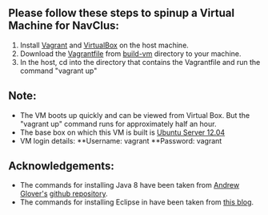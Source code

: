 ## Please follow these steps to spinup a Virtual Machine for NavClus:

1. Install <a href="https://www.vagrantup.com/downloads.html">Vagrant</a> and <a href="https://www.virtualbox.org/wiki/Downloads">VirtualBox</a> on the host machine.
2. Download the <a href="https://github.com/SoftwareEngineeringToolDemos/ICSE-2013-NavClus/blob/master/build-vm/Vagrantfile">Vagrantfile</a> from <a href="https://github.com/SoftwareEngineeringToolDemos/ICSE-2013-NavClus/tree/master/build-vm">build-vm</a> directory to your machine.
3. In the host, cd into the directory that contains the Vagrantfile and run the command "vagrant up"

## Note:

* The VM boots up quickly and can be viewed from Virtual Box. But the "vagrant up" command runs for approximately half an hour.
* The base box on which this VM is built is <a href=https://atlas.hashicorp.com/hashicorp/boxes/precise32>Ubuntu Server 12.04</a>
* VM login details:
**Username: vagrant
**Password: vagrant

## Acknowledgements:
* The commands for installing Java 8 have been taken from <a href="https://github.com/aglover">Andrew Glover's<a> <a href="https://github.com/aglover/ubuntu-equip">github repository</a>.
* The commands for installing Eclipse in have been taken from <a href="http://blog.versioneye.com/2015/05/05/setting-up-a-dev-environment-with-vagrant/">this blog</a>.
